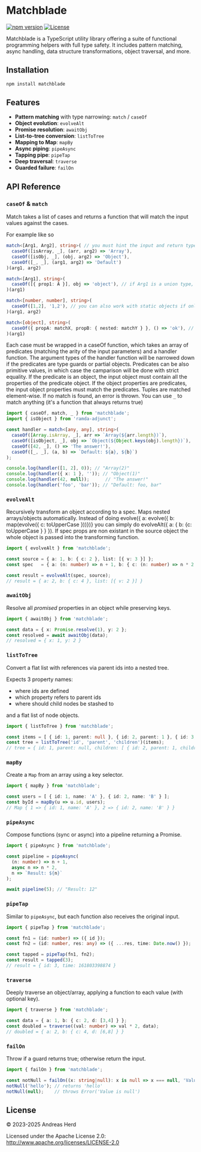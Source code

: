 # Matchblade

[![npm version](https://img.shields.io/npm/v/matchblade.svg)](https://www.npmjs.com/package/matchblade)
[![License](https://img.shields.io/badge/License-Apache%202.0-blue.svg)](https://opensource.org/licenses/Apache-2.0)

Matchblade is a TypeScript utility library offering a suite of functional programming helpers with full type safety. It includes pattern matching, async handling, data structure transformations, object traversal, and more.

## Installation

```bash
npm install matchblade
```

## Features

- **Pattern matching** with type narrowing: `match` / `caseOf`
- **Object evolution**: `evolveAlt`
- **Promise resolution**: `awaitObj`
- **List-to-tree conversion**: `listToTree`
- **Mapping to Map**: `mapBy`
- **Async piping**: `pipeAsync`
- **Tapping pipe**: `pipeTap`
- **Deep traversal**: `traverse`
- **Guarded failure**: `failOn`

## API Reference

### `caseOf` & `match`

Match takes a list of cases and returns a function that will match the input values against the cases.

For example like so
```typescript
match<[Arg1, Arg2], string>( // you must hint the input and return types
  caseOf([isArray, _], (arr, arg2) => 'Array'),
  caseOf([isObj, _], (obj, arg2) => 'Object'),
  caseOf([_, _], (arg1, arg2) => 'Default')
)(arg1, arg2)

match<[Arg1], string>(
  caseOf([{ prop1: A }], obj => 'object'), // if Arg1 is a union type, obj is will have the Extract<Args, { props1: A}> type
)(arg1)

match<[number, number], string>(
  caseOf([1,2], '1,2'), // you can also work with static objects if only value equality is checked
)(arg1, arg2)

match<[object], string>(
  caseOf({ propA: matchX, propB: { nested: matchY } }, () => 'ok'), // nested matchers in objects
)(arg1)
```

Each case must be wrapped in a caseOf function, which takes an array of predicates (matching the arity of the 
input parameters) and a handler function.
The argument types of the handler function will be narrowed down if the predicates are type guards or 
partial objects.
Predicates can be also primitive values, in which case the camparison will be done with strict equality.
If the predicate is an object, the input object must contain all the properties of the predicate object.
If the object properties are predicates, the input object properties must match the predicates.
Tuples are matched element-wise.
If no match is found, an error is thrown.
You can use `_` to match anything (it's a function that always returns true)

```typescript
import { caseOf, match, _ } from 'matchblade';
import { isObject } from 'ramda-adjunct';

const handler = match<[any, any], string>(
  caseOf([Array.isArray, _], arr => `Array(${arr.length})`),
  caseOf([isObject, _], obj => `Object(${Object.keys(obj).length})`),
  caseOf([42, _], () => 'The answer!'),
  caseOf([_, _], (a, b) => `Default: ${a}, ${b}`)
);

console.log(handler([1, 2], 0)); // "Array(2)"
console.log(handler({ x: 1 }, '')); // "Object(1)"
console.log(handler(42, null));      // "The answer!"
console.log(handler('foo', 'bar')); // "Default: foo, bar"
```

### `evolveAlt`

Recursively transform an object according to a spec. Maps nested arrays/objects automatically.
Instead of doing evolve({ a: evolve({ b: map(evolve({ c: toUpperCase }))})} you can simply do
evolveAlt({ a: { b: {c: toUpperCase } } }). If spec props are non existant in the source object
the whole object is passed into the transforming function.

```ts
import { evolveAlt } from 'matchblade';

const source = { a: 1, b: { c: 2 }, list: [{ v: 3 }] };
const spec   = { a: (n: number) => n + 1, b: { c: (n: number) => n * 2 }, list: { v: (n: number) => n - 1 } };

const result = evolveAlt(spec, source);
// result = { a: 2, b: { c: 4 }, list: [{ v: 2 }] }
```

### `awaitObj`

Resolve all _promised_ properties in an object while preserving keys. 

```ts
import { awaitObj } from 'matchblade';

const data = { x: Promise.resolve(1), y: 2 };
const resolved = await awaitObj(data);
// resolved = { x: 1, y: 2 }
```

### `listToTree`

Convert a flat list with references via parent ids into a nested tree.

Expects 3 property names:
- where ids are defined
- which property refers to parent ids
- where should child nodes be stashed to

and a flat list of node objects.

```ts
import { listToTree } from 'matchblade';

const items = [ { id: 1, parent: null }, { id: 2, parent: 1 }, { id: 3, parent: 1 } ];
const tree = listToTree('id', 'parent', 'children')(items);
// tree = { id: 1, parent: null, children: [ { id: 2, parent: 1, children: [] }, { id: 3, parent: 1, children: [] } ] }
```

### `mapBy`

Create a `Map` from an array using a key selector.

```ts
import { mapBy } from 'matchblade';

const users = [ { id: 1, name: 'A' }, { id: 2, name: 'B' } ];
const byId = mapBy(u => u.id, users);
// Map { 1 => { id: 1, name: 'A' }, 2 => { id: 2, name: 'B' } }
```

### `pipeAsync`

Compose functions (sync or async) into a pipeline returning a Promise.

```ts
import { pipeAsync } from 'matchblade';

const pipeline = pipeAsync(
  (n: number) => n + 1,
  async n => n * 2,
  n => `Result: ${n}`
);

await pipeline(5); // "Result: 12"
```

### `pipeTap`

Similar to `pipeAsync`, but each function also receives the original input.

```ts
import { pipeTap } from 'matchblade';

const fn1 = (id: number) => ({ id });
const fn2 = (id: number, res: any) => ({ ...res, time: Date.now() });

const tapped = pipeTap(fn1, fn2);
const result = tapped(3);
// result = { id: 3, time: 161803398874 }
```

### `traverse`

Deeply traverse an object/array, applying a function to each value (with optional key).

```ts
import { traverse } from 'matchblade';

const data = { a: 1, b: { c: 2, d: [3,4] } };
const doubled = traverse((val: number) => val * 2, data);
// doubled = { a: 2, b: { c: 4, d: [6,8] } }
```

### `failOn`

Throw if a guard returns true; otherwise return the input.

```ts
import { failOn } from 'matchblade';

const notNull = failOn((x: string|null): x is null => x === null, 'Value is null');
notNull('hello'); // returns 'hello'
notNull(null);    // throws Error('Value is null')
```

## License

© 2023-2025 Andreas Herd

Licensed under the Apache License 2.0: http://www.apache.org/licenses/LICENSE-2.0
